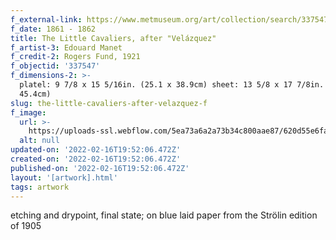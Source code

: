 ```yaml
---
f_external-link: https://www.metmuseum.org/art/collection/search/337547
f_date: 1861 - 1862
title: The Little Cavaliers, after "Velázquez"
f_artist-3: Edouard Manet
f_credit-2: Rogers Fund, 1921
f_objectid: '337547'
f_dimensions-2: >-
  platel: 9 7/8 x 15 5/16in. (25.1 x 38.9cm) sheet: 13 5/8 x 17 7/8in. (34.6 x
  45.4cm)
slug: the-little-cavaliers-after-velazquez-f
f_image:
  url: >-
    https://uploads-ssl.webflow.com/5ea73a6a2a73b34c800aae87/620d55e6fa69f624c1b1de84_DP815315.jpeg
  alt: null
updated-on: '2022-02-16T19:52:06.472Z'
created-on: '2022-02-16T19:52:06.472Z'
published-on: '2022-02-16T19:52:06.472Z'
layout: '[artwork].html'
tags: artwork
---
```


etching and drypoint, final state; on blue laid paper from the Strölin edition of 1905
